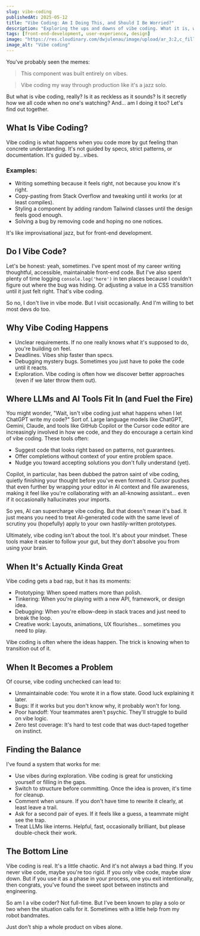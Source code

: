 ```yaml
---
slug: vibe-coding
publishedAt: 2025-05-12
title: "Vibe Coding: Am I Doing This, and Should I Be Worried?"
description: "Exploring the ups and downs of vibe coding. What it is, why we all do it sometimes, and how to keep your instincts from turning into tech debt."
tags: [front-end-development, user-experience, design]
image: "https://res.cloudinary.com/dwjulenau/image/upload/ar_3:2,c_fill,dpr_auto,f_auto,fl_progressive,q_auto/v1747073875/josh-portfolio/assets_task_01jv2v7d2cf93scgzv30w73xfm_1747073673_img_0.webp"
image_alt: "Vibe coding"
---
```

You've probably seen the memes:

> This component was built entirely on vibes.

> Vibe coding my way through production like it's a jazz solo.

But what is vibe coding, really? Is it as reckless as it sounds? Is it secretly how we all code when no one's watching? And... am I doing it too? Let's find out together.

## What Is Vibe Coding?

Vibe coding is what happens when you code more by gut feeling than concrete understanding. It's not guided by specs, strict patterns, or documentation. It's guided by...vibes.

### Examples:

- Writing something because it feels right, not because you know it's right.
- Copy-pasting from Stack Overflow and tweaking until it works (or at least compiles).
- Styling a component by adding random Tailwind classes until the design feels good enough.
- Solving a bug by removing code and hoping no one notices.

It's like improvisational jazz, but for front-end development.

## Do I Vibe Code?

Let's be honest: yeah, sometimes. I've spent most of my career writing thoughtful, accessible, maintainable front-end code. But I've also spent plenty of time logging `console.log('here')` in ten places because I couldn't figure out where the bug was hiding. Or adjusting a value in a CSS transition until it just felt right. That's vibe coding.

So no, I don't live in vibe mode. But I visit occasionally. And I'm willing to bet most devs do too.

## Why Vibe Coding Happens

- Unclear requirements. If no one really knows what it's supposed to do, you're building on feel.
- Deadlines. Vibes ship faster than specs.
- Debugging mystery bugs. Sometimes you just have to poke the code until it reacts.
- Exploration. Vibe coding is often how we discover better approaches (even if we later throw them out).

## Where LLMs and AI Tools Fit In (and Fuel the Fire)

You might wonder, "Wait, isn't vibe coding just what happens when I let ChatGPT write my code?" Sort of. Large language models like ChatGPT, Gemini, Claude, and tools like GitHub Copilot or the Cursor code editor are increasingly involved in how we code, and they do encourage a certain kind of vibe coding. These tools often:

- Suggest code that looks right based on patterns, not guarantees.
- Offer completions without context of your entire problem space.
- Nudge you toward accepting solutions you don't fully understand (yet).

Copilot, in particular, has been dubbed the patron saint of vibe coding, quietly finishing your thought before you've even formed it. Cursor pushes that even further by wrapping your editor in AI context and file awareness, making it feel like you're collaborating with an all-knowing assistant... even if it occasionally hallucinates your imports.

So yes, AI can supercharge vibe coding. But that doesn't mean it's bad. It just means you need to treat AI-generated code with the same level of scrutiny you (hopefully) apply to your own hastily-written prototypes.

Ultimately, vibe coding isn't about the tool. It's about your mindset. These tools make it easier to follow your gut, but they don't absolve you from using your brain.

## When It's Actually Kinda Great

Vibe coding gets a bad rap, but it has its moments:

- Prototyping: When speed matters more than polish.
- Tinkering: When you're playing with a new API, framework, or design idea.
- Debugging: When you're elbow-deep in stack traces and just need to break the loop.
- Creative work: Layouts, animations, UX flourishes... sometimes you need to play.

Vibe coding is often where the ideas happen. The trick is knowing when to transition out of it.

## When It Becomes a Problem

Of course, vibe coding unchecked can lead to:

- Unmaintainable code: You wrote it in a flow state. Good luck explaining it later.
- Bugs: If it works but you don't know why, it probably won't for long.
- Poor handoff: Your teammates aren't psychic. They'll struggle to build on vibe logic.
- Zero test coverage: It's hard to test code that was duct-taped together on instinct.

## Finding the Balance

I've found a system that works for me:

- Use vibes during exploration. Vibe coding is great for unsticking yourself or filling in the gaps.
- Switch to structure before committing. Once the idea is proven, it's time for cleanup.
- Comment when unsure. If you don't have time to rewrite it clearly, at least leave a trail.
- Ask for a second pair of eyes. If it feels like a guess, a teammate might see the trap.
- Treat LLMs like interns. Helpful, fast, occasionally brilliant, but please double-check their work.

## The Bottom Line

Vibe coding is real. It's a little chaotic. And it's not always a bad thing. If you never vibe code, maybe you're too rigid. If you only vibe code, maybe slow down. But if you use it as a phase in your process, one you exit intentionally, then congrats, you've found the sweet spot between instincts and engineering.

So am I a vibe coder? Not full-time. But I've been known to play a solo or two when the situation calls for it. Sometimes with a little help from my robot bandmates.

Just don't ship a whole product on vibes alone.
